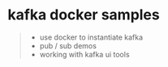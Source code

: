 # kafka docker samples

> - use docker to instantiate kafka
> - pub / sub demos
> - working with kafka ui tools

